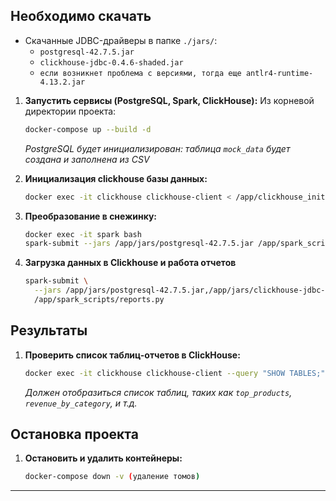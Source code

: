 ## Необходимо скачать
*   Скачанные JDBC-драйверы в папке `./jars/`:
    *   `postgresql-42.7.5.jar`
    *   `clickhouse-jdbc-0.4.6-shaded.jar`
    *   `если возникнет проблема с версиями, тогда еще antlr4-runtime-4.13.2.jar`

1.  **Запустить сервисы (PostgreSQL, Spark, ClickHouse):**
    Из корневой директории проекта:
    ```bash
    docker-compose up --build -d
    ```
    *PostgreSQL будет инициализирован: таблица `mock_data` будет создана и заполнена из CSV*

2. **Инициализация clickhouse базы данных:**
   ```bash
   docker exec -it clickhouse clickhouse-client < /app/clickhouse_init.sql 
   ```

3.  **Преобразование в снежинку:**
    ```bash
    docker exec -it spark bash
    spark-submit --jars /app/jars/postgresql-42.7.5.jar /app/spark_scripts/snowflake_model.py
    ```

4.  **Загрузка данных в Clickhouse и работа отчетов**
    ```bash
    spark-submit \
      --jars /app/jars/postgresql-42.7.5.jar,/app/jars/clickhouse-jdbc-0.4.6-shaded.jar \
      /app/spark_scripts/reports.py
    ```

## Результаты

1.  **Проверить список таблиц-отчетов в ClickHouse:**
    ```bash
    docker exec -it clickhouse clickhouse-client --query "SHOW TABLES;"
    ```
    *Должен отобразиться список таблиц, таких как `top_products`, `revenue_by_category`, и т.д.*

## Остановка проекта

1.  **Остановить и удалить контейнеры:**
    ```bash
    docker-compose down -v (удаление томов)
    ```
---
